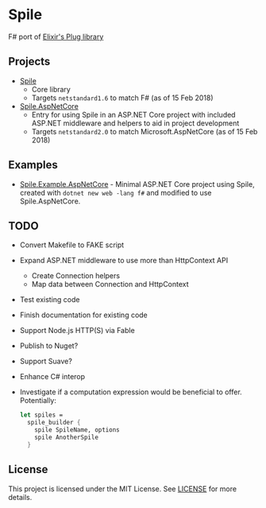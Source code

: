 # Spile

F# port of [Elixir's Plug library](https://github.com/elixir-lang/plug)

## Projects

- [Spile](src/Spile)
  - Core library
  - Targets `netstandard1.6` to match F# (as of 15 Feb 2018)
- [Spile.AspNetCore](src/Spile.AspNetCore)
  - Entry for using Spile in an ASP.NET Core project with included ASP.NET middleware and helpers to aid in project development
  - Targets `netstandard2.0` to match Microsoft.AspNetCore (as of 15 Feb 2018)

## Examples

- [Spile.Example.AspNetCore](examples/Spile.Example.AspNetCore) - Minimal ASP.NET Core project using Spile, created with `dotnet new web -lang f#` and modified to use Spile.AspNetCore.

## TODO

- Convert Makefile to FAKE script
- Expand ASP.NET middleware to use more than HttpContext API
  - Create Connection helpers
  - Map data between Connection and HttpContext
- Test existing code
- Finish documentation for existing code
- Support Node.js HTTP(S) via Fable
- Publish to Nuget?
- Support Suave?
- Enhance C# interop
- Investigate if a computation expression would be beneficial to offer. Potentially:

  ```fsharp
  let spiles =
    spile_builder {
      spile SpileName, options
      spile AnotherSpile
    }
  ```

## License

This project is licensed under the MIT License. See [LICENSE](LICENSE) for more details.
